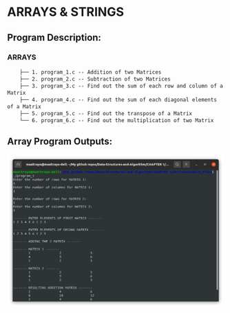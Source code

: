 # ARRAYS & STRINGS

## Program Description:
###	ARRAYS
		├── 1. program_1.c -- Addition of two Matrices
		├── 2. program_2.c -- Subtraction of two Matrices
		├── 3. program_3.c -- Find out the sum of each row and column of a Matrix
		├── 4. program_4.c -- Find out the sum of each diagonal elements of a Matrix
		├── 5. program_5.c -- Find out the transpose of a Matrix
		└── 6. program_6.c -- Find out the multiplication of two Matrix

##  Array Program Outputs:
![](images/program_1.png)